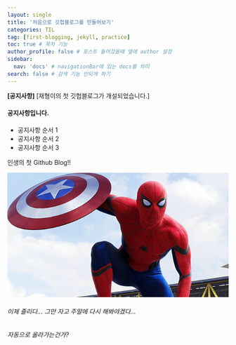 ```yaml
---
layout: single
title: '처음으로 깃헙블로그를 만들어보기'
categories: TIL
tag: [first-blogging, jekyll, practice]
toc: true # 목차 기능
author_profile: false # 포스트 들어갔을때 옆에 author 설정
sidebar:
  nav: 'docs' # navigationBar에 있는 docs를 의미
search: false # 검색 기능 안되게 하기
---
```


**[공지사항]** [재형이의 첫 깃헙블로그가 개설되었습니다.]

<div class="notice--success">
<h4>공지사항입니다.</h4>
<ul>
    <li>공지사항 순서 1</li>
    <li>공지사항 순서 2</li>
    <li>공지사항 순서 3</li>
</ul>
</div>
인생의 첫 Github Blog!!

![spider-man](../images/spider-man.jpeg)

###### 이제 졸리다... 그만 자고 주말에 다시 해봐야겠다...

###### 자동으로 올라가는건가?
